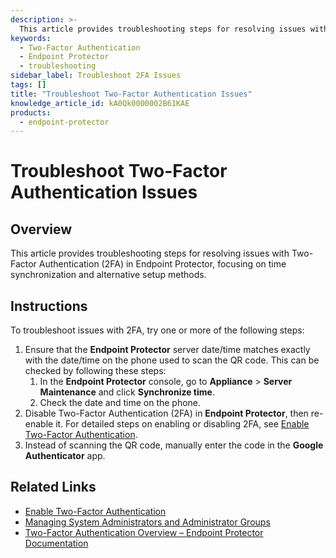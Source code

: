 ```yaml
---
description: >-
  This article provides troubleshooting steps for resolving issues with Two-Factor Authentication (2FA) in Endpoint Protector, focusing on time synchronization and alternative setup methods.
keywords:
  - Two-Factor Authentication
  - Endpoint Protector
  - troubleshooting
sidebar_label: Troubleshoot 2FA Issues
tags: []
title: "Troubleshoot Two-Factor Authentication Issues"
knowledge_article_id: kA0Qk0000002B61KAE
products:
  - endpoint-protector
---
```


# Troubleshoot Two-Factor Authentication Issues

## Overview

This article provides troubleshooting steps for resolving issues with Two-Factor Authentication (2FA) in Endpoint Protector, focusing on time synchronization and alternative setup methods.

## Instructions

To troubleshoot issues with 2FA, try one or more of the following steps:

1. Ensure that the **Endpoint Protector** server date/time matches exactly with the date/time on the phone used to scan the QR code. This can be checked by following these steps:
   1. In the **Endpoint Protector** console, go to **Appliance** > **Server Maintenance** and click **Synchronize time**.
   2. Check the date and time on the phone.
2. Disable Two-Factor Authentication (2FA) in **Endpoint Protector**, then re-enable it. For detailed steps on enabling or disabling 2FA, see [Enable Two-Factor Authentication](/docs/kb/endpointprotector/enable_two-factor_authentication_for_system_admins_with_google_authenticator_app).
3. Instead of scanning the QR code, manually enter the code in the **Google Authenticator** app.

## Related Links

- [Enable Two-Factor Authentication](/docs/kb/endpointprotector/enable_two-factor_authentication_for_system_admins_with_google_authenticator_app)
- [Managing System Administrators and Administrator Groups](/docs/kb/endpointprotector/managing-system-administrators-and-administrator-groups)
- [Two-Factor Authentication Overview – Endpoint Protector Documentation](../endpointprotector/5.9.4.2/admin/systemconfiguration/overview)